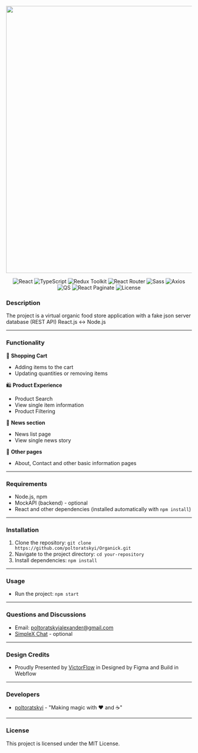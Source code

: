 <p align="center">
      <img src="https://i.ibb.co/8LwmLhQm/Banner.jpg" width="726">
</p>

<p align="center">
  <img src="https://img.shields.io/badge/React-v18.3.1-61DAFB" alt="React">
  <img src="https://img.shields.io/badge/TypeScript-v4.9.5-3178C6" alt="TypeScript">
  <img src="https://img.shields.io/badge/Redux%20Toolkit-v2.3.0-764ABC" alt="Redux Toolkit">
  <img src="https://img.shields.io/badge/ReactRouter-v6.27.0-CA4245" alt="React Router">
  <img src="https://img.shields.io/badge/Sass-v1.80.6-CC6699" alt="Sass">
  <img src="https://img.shields.io/badge/Axios-v1.7.7-5A29E4" alt="Axios">
  <img src="https://img.shields.io/badge/QS-v6.13.0-FF6F00" alt="QS">
  <img src="https://img.shields.io/badge/ReactPaginate-v8.2.0-00C49F" alt="React Paginate">
  <img src="https://img.shields.io/badge/License-MIT-3EA638" alt="License">
</p>

### Description

The project is a virtual organic food store application with a fake json server database (REST API) React.js <-> Node.js

---

### Functionality

🛒 **Shopping Cart**
- Adding items to the cart
- Updating quantities or removing items

🛍️ **Product Experience**
- Product Search
- View single item information
- Product Filtering  

 📰 **News section** 
 - News list page
 - View single news story

📄 **Other pages** 
 - About, Contact and other basic information pages

---
   
### Requirements

- Node.js, npm
- MockAPI (backend) - optional
- React and other dependencies (installed automatically with `npm install`)

---

### Installation

1. Clone the repository: `git clone https://github.com/poltoratskyi/Organick.git`
2. Navigate to the project directory: `cd your-repository`
3. Install dependencies: `npm install`

---

### Usage

- Run the project: `npm start`

---

### Questions and Discussions 

- Email: poltoratskyialexander@gmail.com
- [SimpleX Chat](https://simplex.chat/contact#/?v=1-4&smp=smp%3A%2F%2FZKe4uxF4Z_aLJJOEsC-Y6hSkXgQS5-oc442JQGkyP8M%3D%40smp17.simplex.im%2FzBpStVueK_9NcNKGgWWZuAw4EuibJks7%23%2F%3Fv%3D1-2%26dh%3DMCowBQYDK2VuAyEAzFBHs6ZksFf4chVCsrjlbqNb1HoVra57zWxeCdnjMUI%253D%26srv%3Dogtwfxyi3h2h5weftjjpjmxclhb5ugufa5rcyrmg7j4xlch7qsr5nuqd.onion) - optional

---

### Design Credits

- Proudly Presented by [VictorFlow](https://www.victorflow.com) in Designed by Figma and Build in Webflow

---

### Developers

- [poltoratskyi](https://github.com/poltoratskyi) - "Making magic with ❤️ and ☕"

---

### License

This project is licensed under the MIT License.
